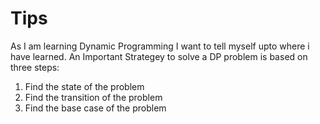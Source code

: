 # Tips
As I am learning Dynamic Programming I want to tell myself upto where i have learned.
An Important Strategey to solve a DP problem is based on three steps:
1) Find the state of the problem 
2) Find the transition of the problem
3) Find the base case of the problem
 

